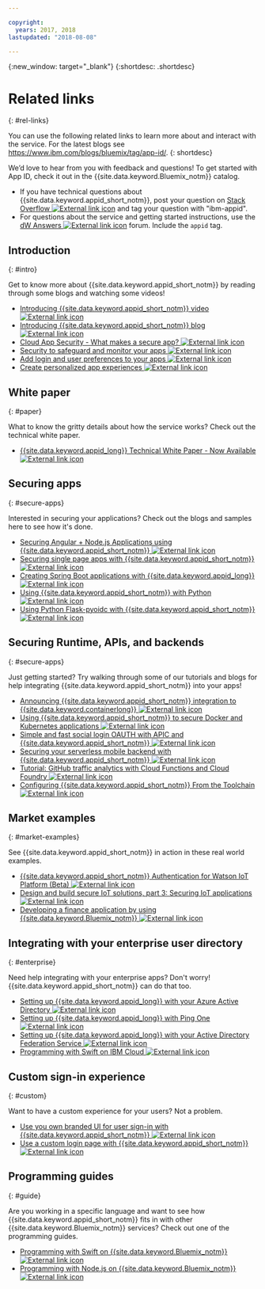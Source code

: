 ```yaml
---

copyright:
  years: 2017, 2018
lastupdated: "2018-08-08"

---
```


{:new_window: target="_blank"}
{:shortdesc: .shortdesc}


# Related links
{: #rel-links}

You can use the following related links to learn more about and interact with the service. For the latest blogs see https://www.ibm.com/blogs/bluemix/tag/app-id/.
{: shortdesc}

We’d love to hear from you with feedback and questions! To get started with App ID, check it out in the {{site.data.keyword.Bluemix_notm}} catalog.
* If you have technical questions about {{site.data.keyword.appid_short_notm}}, post your question on <a href="http://stackoverflow.com/search?q=ibm+" target="_blank">Stack Overflow <img src="../../icons/launch-glyph.svg" alt="External link icon"></a> and tag your question with "ibm-appid".
* For questions about the service and getting started instructions, use the <a href="https://developer.ibm.com/answers/search.html?f=&type=question&redirect=search%2Fsearch&sort=relevance&q=appid%20[bluemix]" target="_blank">dW Answers <img src="../../icons/launch-glyph.svg" alt="External link icon"></a> forum. Include the `appid` tag.


## Introduction
{: #intro}

Get to know more about {{site.data.keyword.appid_short_notm}} by reading through some blogs and watching some videos!

* <a href="https://www.youtube.com/watch?v=cTn7l_J3tPg" target="_blank">Introducing {{site.data.keyword.appid_short_notm}} video<img src="../../icons/launch-glyph.svg" alt="External link icon"></a>
* <a href="https://www.ibm.com/blogs/bluemix/2017/03/introducing-ibm-bluemix-app-id-authentication-profiles-service-app-developers/" target="_blank">Introducing {{site.data.keyword.appid_short_notm}} blog <img src="../../icons/launch-glyph.svg" alt="External link icon"></a>
* <a href="https://www.ibm.com/blogs/bluemix/2017/08/cloud-app-security-makes-secure-app/" target="_blank">Cloud App Security - What makes a secure app? <img src="../../icons/launch-glyph.svg" alt="External link icon"></a>
* <a href="https://www.ibm.com/cloud/garage/content/architecture/securityArchitecture/security-for-application" target="_blank">Security to safeguard and monitor your apps <img src="../../icons/launch-glyph.svg" alt="External link icon"></a>
* <a href="https://www.youtube.com/watch?v=Glb412s4X3Q" target="_blank">Add login and user preferences to your apps <img src="../../icons/launch-glyph.svg" alt="External link icon"></a>
* <a href="https://www.youtube.com/watch?v=VVWw5AjYg48" target="_blank">Create personalized app experiences <img src="../../icons/launch-glyph.svg" alt="External link icon"></a>


## White paper
{: #paper}

What to know the gritty details about how the service works? Check out the technical white paper.

* <a href="https://www.ibm.com/blogs/bluemix/2018/04/ibm-cloud-app-id-technical-white-paper-now-available/" target="_blank">{{site.data.keyword.appid_long}} Technical White Paper - Now Available <img src="../../icons/launch-glyph.svg" alt="External link icon"></a>


## Securing apps
{: #secure-apps}

Interested in securing your applications? Check out the blogs and samples here to see how it's done.

* <a href="https://www.ibm.com/blogs/bluemix/2018/04/securing-angularnode-js-applications-using-app-id/" target="_blank">Securing Angular + Node.js Applications using {{site.data.keyword.appid_short_notm}} <img src="../../icons/launch-glyph.svg" alt="External link icon"></a>
* <a href="https://www.ibm.com/blogs/bluemix/2017/09/securing-single-page-apps-app-id-service/" target="_blank">Securing single page apps with {{site.data.keyword.appid_short_notm}} <img src="../../icons/launch-glyph.svg" alt="External link icon"></a>
* <a href="https://www.ibm.com/blogs/bluemix/2018/06/creating-spring-boot-applications-app-id/" target="_blank">Creating Spring Boot applications with {{site.data.keyword.appid_long}} <img src="../../icons/launch-glyph.svg" alt="External link icon"></a>
* <a href="https://github.com/mnsn/appid-python-flask-example" target="_blank">Using {{site.data.keyword.appid_short_notm}} with Python <img src="../../icons/launch-glyph.svg" alt="External link icon"></a>
* <a href="https://github.com/IBM-Cloud/github-traffic-stats" target="_blank">Using Python Flask-pyoidc with {{site.data.keyword.appid_short_notm}} <img src="../../icons/launch-glyph.svg" alt="External link icon"></a>

## Securing Runtime, APIs, and backends
{: #secure-apps}

Just getting started? Try walking through some of our tutorials and blogs for help integrating {{site.data.keyword.appid_short_notm}} into your apps!

* <a href="https://www.ibm.com/blogs/bluemix/2018/05/announcing-app-id-integration-ibm-cloud-kubernetes-service/" target="_blank">Announcing {{site.data.keyword.appid_short_notm}} integration to {{site.data.keyword.containerlong}} <img src="../../icons/launch-glyph.svg" alt="External link icon"></a>
* <a href="https://www.ibm.com/blogs/bluemix/2018/02/using-app-id-secure-docker-kubernetes-applications/" target="_blank">Using {{site.data.keyword.appid_short_notm}} to secure Docker and Kubernetes applications <img src="../../icons/launch-glyph.svg" alt="External link icon"></a>
* <a href="https://www.youtube.com/watch?v=Fa9YD2NGZiE" target="_blank">Simple and fast social login OAUTH with APIC and {{site.data.keyword.appid_short_notm}} <img src="../../icons/launch-glyph.svg" alt="External link icon"></a>
* <a href="https://youtu.be/aGcfqBGevxM" target="_blank">Securing your serverless mobile backend with {{site.data.keyword.appid_short_notm}} <img src="../../icons/launch-glyph.svg" alt="External link icon"></a>
* <a href="https://console.bluemix.net/docs/tutorials/serverless-github-traffic-analytics.html" target="_blank">Tutorial: GitHub traffic analytics with Cloud Functions and Cloud Foundry <img src="../../icons/launch-glyph.svg" alt="External link icon"></a>
* <a href="https://www.ibm.com/blogs/bluemix/2018/07/how-to-configure-ibm-cloud-app-id-from-the-toolchain/" target="_blank">Configuring {{site.data.keyword.appid_short_notm}} From the Toolchain <img src="../../icons/launch-glyph.svg" alt="External link icon"></a>


## Market examples
{: #market-examples}

See {{site.data.keyword.appid_short_notm}} in action in these real world examples.

* <a href="https://console.bluemix.net/docs/services/IoT/reference/security/app_id.html#app_id" target="_blank">{{site.data.keyword.appid_short_notm}} Authentication for Watson IoT Platform (Beta) <img src="../../icons/launch-glyph.svg" alt="External link icon"></a>
* <a href="https://www.ibm.com/developerworks/security/library/iot-trs-secure-iot-solutions3/index.html" target="_blank">Design and build secure IoT solutions, part 3: Securing IoT applications <img src="../../icons/launch-glyph.svg" alt="External link icon"></a>
* <a href="https://www.ibm.com/blogs/bluemix/2017/08/developing-finance-application-using-ibm-cloud/" target="_blank">Developing a finance application by using {{site.data.keyword.Bluemix_notm}} <img src="../../icons/launch-glyph.svg" alt="External link icon"></a>


## Integrating with your enterprise user directory
{: #enterprise}

Need help integrating with your enterprise apps? Don't worry! {{site.data.keyword.appid_short_notm}} can do that too.

* <a href="https://www.ibm.com/blogs/bluemix/2018/03/setting-ibm-cloud-app-id-azure-active-directory/" target="_blank">Setting up {{site.data.keyword.appid_long}} with your Azure Active Directory <img src="../../icons/launch-glyph.svg" alt="External link icon"></a>
* <a href="https://www.ibm.com/blogs/bluemix/2018/03/setting-ibm-cloud-app-id-ping-one/" target="_blank">Setting up {{site.data.keyword.appid_long}} with Ping One <img src="../../icons/launch-glyph.svg" alt="External link icon"></a>
* <a href="https://www.ibm.com/blogs/bluemix/2018/03/setting-ibm-cloud-app-id-active-directory-federation-service/" target="_blank">Setting up {{site.data.keyword.appid_long}} with your Active Directory Federation Service <img src="../../icons/launch-glyph.svg" alt="External link icon"></a>
* <a href="https://console.bluemix.net/docs/swift/authenticate/app_id.html" target="_blank">Programming with Swift on IBM Cloud <img src="../../icons/launch-glyph.svg" alt="External link icon"></a>


## Custom sign-in experience
{: #custom}

Want to have a custom experience for your users? Not a problem.

* <a href="https://www.ibm.com/blogs/bluemix/2018/01/use-branded-ui-user-sign-app-id/" target="_blank">Use you own branded UI for user sign-in with {{site.data.keyword.appid_short_notm}} <img src="../../icons/launch-glyph.svg" alt="External link icon"></a>
* <a href="https://www.ibm.com/blogs/bluemix/2018/06/custom-login-page-app-id-integration/" target="_blank">Use a custom login page with  {{site.data.keyword.appid_short_notm}} <img src="../../icons/launch-glyph.svg" alt="External link icon"></a>

## Programming guides
{: #guide}

Are you working in a specific language and want to see how {{site.data.keyword.appid_short_notm}} fits in with other {{site.data.keyword.Bluemix_notm}} services? Check out one of the programming guides.

* <a href="https://console.bluemix.net/docs/swift/authenticate/app_id.html" target="_blank">Programming with Swift on {{site.data.keyword.Bluemix_notm}} <img src="../../icons/launch-glyph.svg" alt="External link icon"></a>
* <a href="https://console.bluemix.net/docs/node/index.html#getting-started-tutorial" target="_blank">Programming with Node.js on {{site.data.keyword.Bluemix_notm}} <img src="../../icons/launch-glyph.svg" alt="External link icon"></a>
